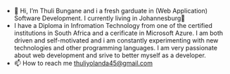 - 👋 Hi, I’m Thuli Bungane and i a fresh garduate in (Web Application) Software Development. I currently living in Johannesburg💎
- I have a Diploma in Infromation Technology from one of the certified institutions in South Africa and a cerificate in Microsoft Azure. I am both driven and self-motivated and i am constantly experimenting with new technologies and other programming languages. I am very passionate about web development and srive to better myself as a developer.
- 📫 How to reach me thuliyolanda45@gmail.com 

<!---
Thuli-Bee/Thuli-Bee is a ✨ special ✨ repository because its `README.md` (this file) appears on your GitHub profile.
You can click the Preview link to take a look at your changes.
--->
